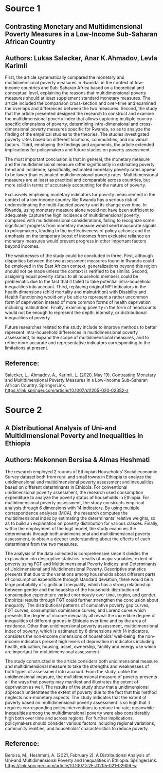 # Source 1

## Contrasting Monetary and Multidimensional Poverty Measures in a Low-Income Sub-Saharan African Country

## Authors: Lukas Salecker, Anar K.Ahmadov, Levla Karimli


First, the article systematically compared the monetary and multidimensional poverty measures in Rwanda, in the context of low-income countries and Sub-Saharan Africa based on a theoretical and conceptual level, explaining the reasons that multidimensional poverty measures should at least supplement standard monetary measures. The article included the comparison cross-section and over-time and examined the overlaps and differences between the two measures. Second, the study that the article presented designed the research to construct and examine the multidimensional poverty index that allows capturing multiple country-specific dimensions of poverty, determining intra-dimensional and cross-dimensional poverty measures specific for Rwanda, so as to analyze the finding of the empirical studies to the theories. The studies investigated poverty rates based on different locations, communities, and individual factors. Third, employing the findings and arguments, the article extended implications for policymakers and future studies on poverty assessment. 

The most important conclusion is that in general, the monetary measure and the multidimensional measure differ significantly in estimating poverty trend and incidence; specifically, estimated monetary poverty rates appear to be lower than estimated multidimensional poverty rates. Multidimensional measures are at least as practical and comparable across countries, but more solid in terms of accurately accounting for the nature of poverty.

Exclusively employing monetary indicators for poverty measurement in the context of a low-income country like Rwanda has a serious risk of underestimating the multi-faceted poverty and its change over time. In Rwanda, using monetary measure alone would not have been sufficient to adequately capture the high incidence of multidimensional poverty; compared with multidimensional considerations, failing to recognize some significant progress from monetary measure would send inaccurate signals to policymakers, leading to the ineffectiveness of policy actions; and the emphasis on the temporary boost of incomes from exclusive reliance on monetary measures would prevent progress in other important factors beyond incomes. 

The weaknesses of the study could be concluded in three. First, although disparities between the two assessment measures found in Rwanda could be employed in the East African context, generalizations beyond this region should not be made unless the context is verified to be similar. Second, assigning equal poverty status to all household members could be problematic due to the fact that it failed to take potential intra-household inequalities into account. Third, replacing original MPI indicators in the health dimensions (child mortality and malnutrition) with Disability and Health Functioning would only be able to represent a rather uncommon form of deprivation instead of more common forms of health deprivation including malnutrition. Finally, examining poverty in the form of headcounts would not be enough to represent the depth, intensity, or distributional inequalities of poverty. 

Future researches related to the study include to improve methods to better represent intra-household differences in multidimensional poverty assessment, to expand the scope of multidimensional measures, and to refine more accurate and representative indicators corresponding to the limitations at present. 





## Reference: 

Salecker, L., Ahmadov, A., Karimli, L. (2020, May 19). Contrasting Monetary and Multidimensional Poverty Measures in a Low-Income Sub-Saharan African Country. SpringerLink.
https://link.springer.com/article/10.1007/s11205-020-02382-z











# Source 2

## A Distributional Analysis of Uni-and Multidimensional Poverty and Inequalities in Ethiopia
 
## Authors: Mekonnen Bersisa & Almas Heshmati

 
The research employed 2 rounds of Ethiopian Households’ Social economic Survey dataset both from rural and small towns in Ethiopia to analyze the unidimensional and multidimensional poverty assessment and inequalities based on different determinants in Ethiopia. For conventional unidimensional poverty assessment, the research used consumption expenditure to analyze the poverty status of households in Ethiopia. For multidimensional poverty assessment, the study constructs empirical analysis through 6 dimensions with 14 indicators. By using multiple correspondence analyses (MCA), the research computes the multidimensional index by estimating the determinants’ relative weights, so as to build an explanation on poverty distribution for various classes. 
Finally, within the employment of the logit model, the study examines the determinants through both unidimensional and multidimensional poverty assessment, to obtain a deeper understanding about the effects of each determinant from the two measures. 
 
The analysis of the data collected is comprehensive since it divides the explanation into descriptive statistics’ results of major variables, extent of poverty using FGT and Multidimensional Poverty Indices, and Determinants of Unidimensional and Multidimensional Poverty. Descriptive statistics presents that due to the variations among households about different parts of consumption expenditure through standard deviation, there would be a large probability of significant inequality, which has a strong relationship between gender and the headship of the household: distribution of consumption expenditure varied enormously over time, region, and gender. Empirical results through FGT could further strengthen the conclusion about inequality. The distributional patterns of cumulative poverty gap curves, FGT curves, consumption dominance curves, and Lorenz curve which presents the degree of income inequality all reveal the incredible degree of inequalities of different groups in Ethiopia over time and by the area of residence. Other than unidimensional poverty assessment, multidimensional index of poverty, which is estimated by 6 dimensions with 14 indicators, considers the non-income dimensions of households’ well-being: the non-income indicators present high levels of deprivation in indicators including health, education, housing, asset, ownership, facility and energy use which are important for multidimensional assessment.
 
The study constructed in the article considers both unidimensional measure and multidimensional measure to take the strengths and weaknesses of both types of assessment into account. From the study, unlike the unidimensional measure, the multidimensional measure of poverty presents all the ways that poverty may manifest and illustrates the extent of deprivation as well. The results of the study show that a unidimensional approach understates the extent of poverty due to the fact that this method neglects non-monetary aspects. The study indicates that the extent of poverty based on multidimensional poverty assessment is so high that it requires corresponding policy interventions to reduce the rate; meanwhile inequalities among the multidimensional poverty were also considerably high both over time and across regions. For further implications, policymakers should consider various factors including regional variations, community realities, and households’ characteristics to reduce poverty. 
 
 


## Reference: 

Bersisa, M., Heshmati, A. (2021, February 2). A Distributional Analysis of Uni-and Multidimensional Poverty and Inequalities in Ethiopia. SpringerLink.
https://link.springer.com/article/10.1007%2Fs11205-021-02606-w
